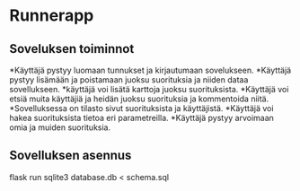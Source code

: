 # Runnerapp

## Soveluksen toiminnot


*Käyttäjä pystyy luomaan tunnukset ja kirjautumaan sovelukseen.
*Käyttäjä pystyy lisämään ja poistamaan juoksu suorituksia ja niiden dataa sovellukseen.
*käyttäjä voi lisätä karttoja juoksu suorituksista.
*Käyttäjä voi etsiä muita käyttäjiä ja heidän juoksu suorituksia ja kommentoida niitä.
*Sovelluksessa on tilasto sivut suorituksista ja käyttäjistä.
*Käyttäjä voi hakea suorituksista tietoa eri parametreilla.
*Käyttäjä pystyy arvoimaan omia ja muiden suorituksia.

## Sovelluksen asennus

flask run
sqlite3 database.db < schema.sql

